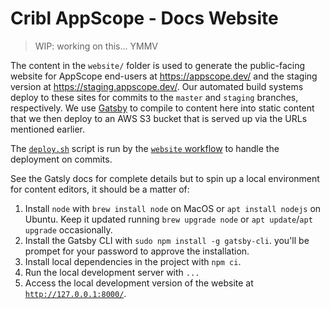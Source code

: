 # Cribl AppScope - Docs Website

> WIP: working on this... YMMV

The content in the `website/` folder is used to generate the public-facing website for AppScope end-users at <https://appscope.dev/> and the staging version at <https://staging.appscope.dev/>. Our automated build systems deploy to these sites for commits to the `master` and `staging` branches, respectively. We use [Gatsby](https://www.gatsbyjs.com/) to compile to content here into static content that we then deploy to an AWS S3 bucket that is served up via the URLs mentioned earlier.

The [`deploy.sh`](./deploy.sh) script is run by the [`website` workflow](../.gitlab/workflows/../../.github/workflows/website.yml) to handle the deployment on commits.

See the Gatsly docs for complete details but to spin up a local environment for content editors, it should be a matter of:
1. Install `node` with `brew install node` on MacOS or `apt install nodejs` on Ubuntu. Keep it updated running `brew upgrade node` or `apt update`/`apt upgrade` occasionally.
2. Install the Gatsby CLI with `sudo npm install -g gatsby-cli`. you'll be prompet for your password to approve the installation.
3. Install local dependencies in the project with `npm ci`.
4. Run the local development server with `...`
5. Access the local development version of the website at [`http://127.0.0.1:8000/`](https://127.0.0.1:8000/).
